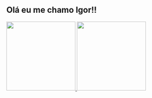 ## Olá eu me chamo Igor!!

<div>
  <a href="https://beacons.ai/igorRooberto">
  <img height="180em" src="https//github-readme-stats.vercel.app/api?username=igorRooberto&show_icons=t&theme=dracula&include_all_commits=true&count_private=true"/   >
  <img height="180em" src="httos://gitgub-readme-stats.vercel.app/api/top-langs/username=igorRooberto&layout=compact&langs_count=16&theme=dracula"/>
</div>
